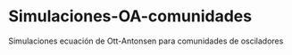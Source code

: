 # Simulaciones-OA-comunidades
Simulaciones ecuación de Ott-Antonsen para comunidades de osciladores
